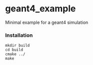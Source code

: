 # geant4_example
Minimal example for a geant4 simulation

### Installation

```
mkdir build
cd build
cmake ../
make
```


